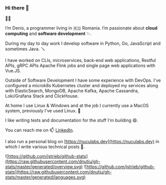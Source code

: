 ### Hi there 👋

🧑‍💻

I’m Denis, a programmer living in 🇷🇴 Romania. I’m passionate about **cloud computing** and **software development** ✨.

During my day to day work I develop software in Python, Go, JavaScript and sometimes Java. 🪛

I have worked on CLIs, microservices, back-end web applications, Restful APIs, gRPC APIs Apache Flink jobs and single page web applications with Vue.JS. 

Outside of Software Development I have some experience with DevOps. I've configured a microk8s Kubernetes cluster and deployed my services along with ElasticSearch, MongoDB, Apache Kafka, Apache Cassandra, Loki/Grafana Stack and ClickHouse.

At home I use Linux & Windows and at the job I currently use a MacOS system, previously I've used Linux. 👾

I like writing tests and documentation for the stuff I'm building 😄. 

You can reach me on 📫 [LinkedIn](https://www.linkedin.com/in/denisnutiu/).

I also run a personal blog on [https://nuculabs.dev](https://nuculabs.dev) in which I write various technical posts 💬.

![https://github.com/jstrieb/github-stats](https://raw.githubusercontent.com/dnutiu/gh-stats/master/generated/overview.svg)
![https://github.com/jstrieb/github-stats](https://raw.githubusercontent.com/dnutiu/gh-stats/master/generated/languages.svg)

<!--
**dnutiu/dnutiu** is a ✨ _special_ ✨ repository because its `README.md` (this file) appears on your GitHub profile.

Here are some ideas to get you started:

- 🔭 I’m currently working on ...
- 🌱 I’m currently learning ...
- 👯 I’m looking to collaborate on ...
- 🤔 I’m looking for help with ...
- 💬 Ask me about ...
- 📫 How to reach me: ...
- 😄 Pronouns: ...
- ⚡ Fun fact: ...
-->

